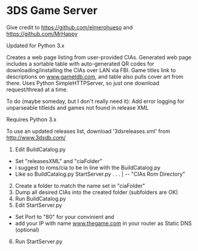# 3DS Game Server

Give credit to https://github.com/elmerohueso and https://github.com/MrHappy

Updated for Python 3.x

Creates a web page listing from user-provided CIAs.
Generated web page includes a sortable table with auto-generated QR codes for downloading/installing the CIAs over LAN via FBI.
Game titles link to descriptions on www.gametdb.com, and table also pulls cover art from there.
Uses Python SimpleHTTPServer, so just one download request/thread at a time.

To do (maybe someday, but I don't really need it): Add error logging for unparseable titleids and games not found in release XML

Requires Python 3.x

To use an updated releases list, download '3dsreleases.xml' from http://www.3dsdb.com/

1. Edit  BuildCatalog.py
- Set "releasesXML" and "ciaFolder"
- i suggest to roms/cia to be in line with the BuildCatalog.py
- Like so
    BuildCatalog.py
    StartServer.py
    . . .
    |
    -- "CIAs Rom Directory"  
2. Create a folder to match the name set in "ciaFolder"
3. Dump all desired CIAs into the created folder (subfolders are OK)
4. Run BuildCatalog.py
5. Edit StartServer.py
- Set Port to "80" for your convinient and
- add your IP with name www.thegame.com in your router as Static DNS (optional)
6. Run StartServer.py
